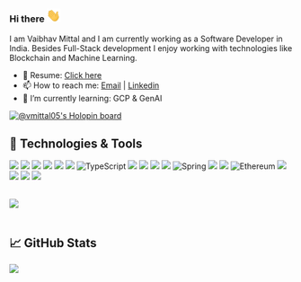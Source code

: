 ### Hi there  <img src="https://github.com/vmittal05/vmittal05/blob/main/wave.gif" width="25px">
I am Vaibhav Mittal and I am currently working as a Software Developer in India. Besides Full-Stack development I enjoy working with technologies like Blockchain and Machine Learning.<br/>
* 📃 Resume: [Click here](https://vaibhav-mittal-cv.netlify.app/)
* 📫 How to reach me: [Email](mailto:vaibhavmittal0506@gmail.com?subject=[GitHub]) | [Linkedin](https://in.linkedin.com/in/vmittal97)
* 🌱 I’m currently learning: GCP & GenAI

[![@vmittal05's Holopin board](https://holopin.io/api/user/board?user=vmittal05)](https://holopin.io/@vmittal05)


## 🔧 Technologies & Tools
![](https://img.shields.io/badge/OS-Linux-informational?style=plastic&logo=linux&logoColor=white&color=inactive)
![](https://img.shields.io/badge/Editor-VS_Code-informational?style=flat&logo=visual-studio-code&logoColor=white&color=blueviolet)
![](https://img.shields.io/badge/Colab-F9AB00?style=flat&logo=googlecolab&color=525252)
![](https://img.shields.io/badge/Code-Java-informational?style=flat&logo=java&logoColor=white&color=orange)
![](https://img.shields.io/badge/Code-Python-informational?style=flat&logo=python&logoColor=white&color=orange)
![](https://img.shields.io/badge/Code-JavaScript-informational?style=flat&logo=javascript&logoColor=white&color=orange)
![TypeScript](https://img.shields.io/badge/Code-Typescript-%23007ACC.svg?style=flat&logo=typescript&logoColor=white)
![](https://img.shields.io/badge/Code-C/C++-informational?style=flat&logo=C&logoColor=white&color=orange)
![](https://img.shields.io/badge/Runtime-Node.js-informational?style=flat&logo=node.js&logoColor=white&color=red)
![](https://img.shields.io/badge/Framework-React-informational?style=flat&logo=react&logoColor=white&color=informational)
![](https://img.shields.io/badge/Framework-Angular-informational?style=flat&logo=angular&logoColor=red&color=informational)
![Spring](https://img.shields.io/badge/spring-%236DB33F.svg?style=flat&logo=spring&logoColor=white)
![](https://img.shields.io/badge/Framework-Spring_Boot-F2F4F9?style=flat&logo=spring-boot)
![](https://img.shields.io/badge/Bootstrap-563D7C?style=flat&logo=bootstrap&logoColor=white)
![Ethereum](https://img.shields.io/badge/Ethereum-3C3C3D?style=flat&logo=Ethereum&logoColor=white)
![](https://img.shields.io/badge/hyperledger-2F3134?style=flat&logo=hyperledger&logoColor=white)
![](https://img.shields.io/badge/Database-MySQL-informational?style=flat&logo=mysql&logoColor=white&color=success)
![](https://img.shields.io/badge/Database-MongoDB-informational?style=flat&logo=mongodb&logoColor=white&color=success)
![](https://img.shields.io/badge/Google_Cloud-4285F4?style=flat&logo=google-cloud&logoColor=white)

<br/>
<a href="https://github.com/vmittal05">
  <img align="left" src="https://github-readme-stats.vercel.app/api/top-langs/?username=vmittal05&langs_count=7&layout=compact&exclude_repo=Python_Algo&hide=html,xslt&title_color=ffffff&text_color=c9cacc&icon_color=2bbc8a&bg_color=1d1f21" />
</a>

<br/>
<br clear="left"/>


## &#x1f4c8; GitHub Stats
<a href="https://github.com/vmittal05">
  <img align="left" src="https://github-readme-stats.vercel.app/api?username=vmittal05&count_private=true&title_color=ffffff&text_color=c9cacc&icon_color=2bbc8a&bg_color=1d1f21" />
</a>

